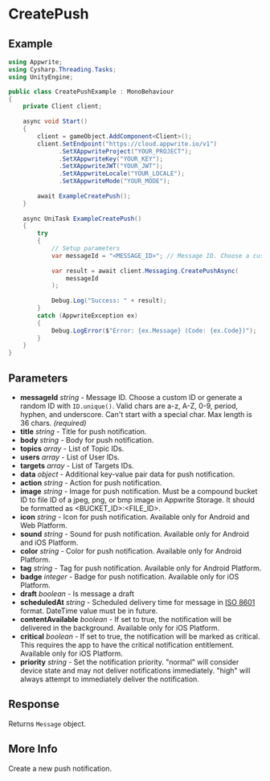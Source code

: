 # CreatePush

## Example

```csharp
using Appwrite;
using Cysharp.Threading.Tasks;
using UnityEngine;

public class CreatePushExample : MonoBehaviour
{
    private Client client;
    
    async void Start()
    {
        client = gameObject.AddComponent<Client>();
        client.SetEndpoint("https://cloud.appwrite.io/v1")
              .SetXAppwriteProject("YOUR_PROJECT");
              .SetXAppwriteKey("YOUR_KEY");
              .SetXAppwriteJWT("YOUR_JWT");
              .SetXAppwriteLocale("YOUR_LOCALE");
              .SetXAppwriteMode("YOUR_MODE");
        
        await ExampleCreatePush();
    }
    
    async UniTask ExampleCreatePush()
    {
        try
        {
            // Setup parameters
            var messageId = "<MESSAGE_ID>"; // Message ID. Choose a custom ID or generate a random ID with `ID.unique()`. Valid chars are a-z, A-Z, 0-9, period, hyphen, and underscore. Can&#039;t start with a special char. Max length is 36 chars.
            
            var result = await client.Messaging.CreatePushAsync(
                messageId
            );
            
            Debug.Log("Success: " + result);
        }
        catch (AppwriteException ex)
        {
            Debug.LogError($"Error: {ex.Message} (Code: {ex.Code})");
        }
    }
}
```

## Parameters

- **messageId** *string* - Message ID. Choose a custom ID or generate a random ID with `ID.unique()`. Valid chars are a-z, A-Z, 0-9, period, hyphen, and underscore. Can&#039;t start with a special char. Max length is 36 chars. *(required)*
- **title** *string* - Title for push notification.
- **body** *string* - Body for push notification.
- **topics** *array* - List of Topic IDs.
- **users** *array* - List of User IDs.
- **targets** *array* - List of Targets IDs.
- **data** *object* - Additional key-value pair data for push notification.
- **action** *string* - Action for push notification.
- **image** *string* - Image for push notification. Must be a compound bucket ID to file ID of a jpeg, png, or bmp image in Appwrite Storage. It should be formatted as &lt;BUCKET_ID&gt;:&lt;FILE_ID&gt;.
- **icon** *string* - Icon for push notification. Available only for Android and Web Platform.
- **sound** *string* - Sound for push notification. Available only for Android and iOS Platform.
- **color** *string* - Color for push notification. Available only for Android Platform.
- **tag** *string* - Tag for push notification. Available only for Android Platform.
- **badge** *integer* - Badge for push notification. Available only for iOS Platform.
- **draft** *boolean* - Is message a draft
- **scheduledAt** *string* - Scheduled delivery time for message in [ISO 8601](https://www.iso.org/iso-8601-date-and-time-format.html) format. DateTime value must be in future.
- **contentAvailable** *boolean* - If set to true, the notification will be delivered in the background. Available only for iOS Platform.
- **critical** *boolean* - If set to true, the notification will be marked as critical. This requires the app to have the critical notification entitlement. Available only for iOS Platform.
- **priority** *string* - Set the notification priority. &quot;normal&quot; will consider device state and may not deliver notifications immediately. &quot;high&quot; will always attempt to immediately deliver the notification.

## Response

Returns `Message` object.
## More Info

Create a new push notification.
